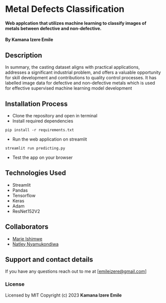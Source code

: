# Metal Defects Classification
#### Web applcation that utilizes machine learning to classify images of metals between defective and non-defective.
#### By **Kamana Izere Emile**
## Description
In summary, the casting dataset aligns with practical applications, addresses a significant industrial problem, and offers a valuable opportunity for skill development and contributions to quality control processes. It has labelled image data for defective and non-defective metals which is used for effective supervised machine learning model development
## Installation Process
* Clone the repository and open in terminal
* Install required dependencies
```console
pip install -r requirements.txt
```
* Run the web application on streamlit
```console
streamlit run predicting.py
```
* Test the app on your browser
## Technologies Used
* Streamlit
* Pandas
* Tensorflow
* Keras
* Adam
* ResNet152V2
## Collaborators
* [Marie Ishimwe](https://github.com/Marie-Ishimwe/)
* [Natley Nyamukondiwa](https://github.com/natleynyamu/)
## Support and contact details
If you have any questions reach out to me at [emileizere@gmail.com]
### License
Licensed by MIT
Copyright (c) 2023 **Kamana Izere Emile**
